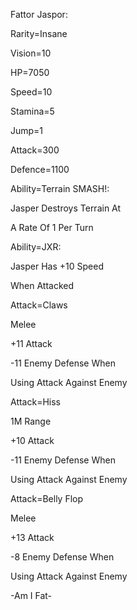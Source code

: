 Fattor Jaspor:

Rarity=Insane

Vision=10

HP=7050

Speed=10

Stamina=5

Jump=1

Attack=300

Defence=1100

Ability=Terrain SMASH!:

Jasper Destroys Terrain At

A Rate Of 1 Per Turn

Ability=JXR:

Jasper Has +10 Speed

When Attacked

Attack=Claws

Melee

+11 Attack

-11 Enemy Defense When 

Using Attack Against Enemy

Attack=Hiss

1M Range

+10 Attack

-11 Enemy Defense When

Using Attack Against Enemy

Attack=Belly Flop

Melee

+13 Attack

-8 Enemy Defense When 

Using Attack Against Enemy

-Am I Fat-

